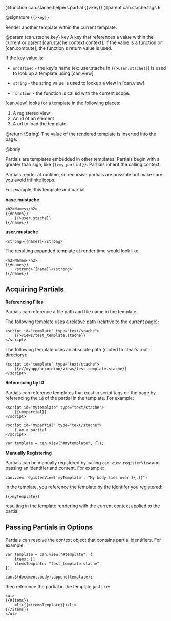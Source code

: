 @function can.stache.helpers.partial {{>key}}
@parent can.stache.tags 6

@signature `{{>key}}`

Render another template within the current template.

@param {can.stache.key} key A key that references a value within the current or parent 
[can.stache.context context]. If the value is a function or [can.compute], the 
function's return value is used.

If the key value is:

 - `undefined` - the key's name (ex: user.stache in `{{>user.stache}}`) is used to
   look up a template using [can.view].

 - `string` - the string value is used to lookup a view in [can.view].

 - `function` - the function is called with the current scope.

[can.view] looks for a template in the following places:

1. A registered view
2. An id of an element
3. A url to load the template.

@return {String} The value of the rendered template is inserted into
the page.


@body

Partials are templates embedded in other templates.  Partials begin with a greater than sign, like `{{>my_partial}}`.  Partials inherit the calling context.  

Partials render at runtime, so recursive partials are possible but make sure you avoid infinite loops.

For example, this template and partial:

__base.mustache__

```
<h2>Names</h2>
{{#names}}
	{{>user.stache}}
{{/names}}
```

__user.mustache__

```
<strong>{{name}}</strong>
```

The resulting expanded template at render time would look like:

```
<h2>Names</h2>
{{#names}}
	<strong>{{name}}</strong>
{{/names}}
```

## Acquiring Partials

__Referencing Files__

Partials can reference a file path and file name in the template.

The following template uses a relative path (relative to the current page):

```
<script id="template" type="text/stache">
	{{>views/test_template.stache}}
</script>
```

The following template uses an absolute path (rooted to steal's root directory):

```
<script id="template" type="text/stache">
	{{>//myapp/accordion/views/test_template.stache}}
</script>
```

__Referencing by ID__

Partials can reference templates that exist in script tags on the page by 
referencing the `id` of the partial in the template.  For example:

```
<script id="mytemplate" type="text/stache">
	{{>mypartial}}
</script>
```

```
<script id="mypartial" type="text/stache">
   	I am a partial.
</script>
```

```
var template = can.view("#mytemplate", {});
```

__Manually Registering__

Partials can be manually registered by calling `can.view.registerView` 
and passing an identifier and content.  For example:

```
can.view.registerView('myTemplate', "My body lies over {{.}}")
```

in the template, you reference the template by the identifer you registered:

```
{{>myTemplate}}
```

resulting in the template rendering with the current context applied to the partial.

## Passing Partials in Options

Partials can resolve the context object that contains partial identifiers.
For example:

```
var template = can.view("#template", { 
	items: []
	itemsTemplate: "test_template.stache" 
});

can.$(document.body).append(template);
```

then reference the partial in the template just like:

```
<ul>
{{#items}}
	<li>{{>itemsTemplate}}</li>
{{/items}}
</ul>
```
